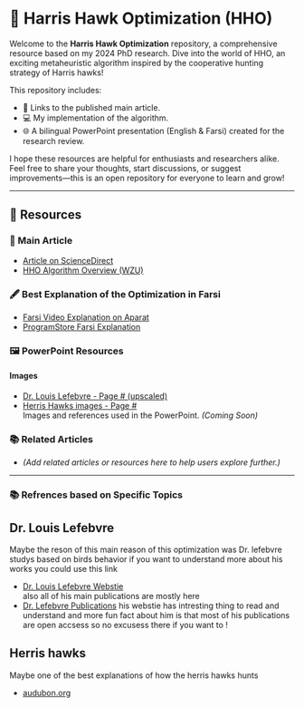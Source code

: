 # 🦅 Harris Hawk Optimization (HHO)  
Welcome to the **Harris Hawk Optimization** repository, a comprehensive resource based on my 2024 PhD research. Dive into the world of HHO, an exciting metaheuristic algorithm inspired by the cooperative hunting strategy of Harris hawks!  

This repository includes:  
- 📄 Links to the published main article.  
- 💻 My implementation of the algorithm.  
- 🌐 A bilingual PowerPoint presentation (English & Farsi) created for the research review.  

I hope these resources are helpful for enthusiasts and researchers alike. Feel free to share your thoughts, start discussions, or suggest improvements—this is an open repository for everyone to learn and grow!  

---

## 🚀 Resources  

### 🌟 Main Article  
- [Article on ScienceDirect](https://www.sciencedirect.com/science/article/abs/pii/S0167739X18313530?via%3Dihub)  
- [HHO Algorithm Overview (WZU)](https://mdm.wzu.edu.cn/HHO.html)  

### 🖋 Best Explanation of the Optimization in Farsi  
- [Farsi Video Explanation on Aparat](https://www.aparat.com/v/d175a8n)  
- [ProgramStore Farsi Explanation](https://programstore.ir/%D8%A7%D9%84%DA%AF%D9%88%D8%B1%DB%8C%D8%AA%D9%85-%D8%B4%D8%A7%D9%87%DB%8C%D9%86-%D9%87%D8%B1%DB%8C%D8%B3/)  

### 🖼 PowerPoint Resources  
#### Images
- [Dr. Louis Lefebvre - Page # (upscaled)](https://biology.mcgill.ca/faculty/lefebvre/index.html)  
- [Herris Hawks images - Page #](https://www.audubon.org/news/better-know-bird-how-harriss-hawks-hunt-wolves-bring-down-prey)  
Images and references used in the PowerPoint. *(Coming Soon)*  

### 📚 Related Articles  
- *(Add related articles or resources here to help users explore further.)*  

---
### 📚 Refrences based on Specific Topics

## Dr. Louis Lefebvre
 Maybe the reson of this main reason of this optimization was Dr. lefebvre studys based on birds behavior if you want to understand more about his works you could use this link
- [Dr. Louis Lefebvre Webstie](https://biology.mcgill.ca/faculty/lefebvre/)  
 also all of his main publications are mostly here
- [Dr. Lefebvre Publications](https://biology.mcgill.ca/faculty/lefebvre/publications.html) 
his webstie has intresting thing to read and understand and more fun fact about him is that most of his publications are open accsess so no excusess there if you want to !
     
## Herris hawks
Maybe one of the best explanations of how the herris hawks hunts
- [audubon.org](https://www.audubon.org/news/better-know-bird-how-harriss-hawks-hunt-wolves-bring-down-prey)  

<!-- 
## 🛠 How to Level Up Your Repository  

1. **Add a Demo or Visualization:**  
   Include a simple demo (e.g., an interactive notebook or web app) showcasing how HHO works with visualizations of its optimization process.

2. **Improve Documentation:**  
   - Use badges for quick information (e.g., project status, license, programming language).  
   - Add a **Getting Started** section with steps to run your implementation.  

3. **Provide Code Examples:**  
   Include step-by-step usage examples for your HHO implementation to make it beginner-friendly.  

4. **Create a Wiki:**  
   Expand content into a GitHub Wiki with detailed sections like "HHO Applications," "Algorithm Variants," and "Performance Comparisons."  

5. **Engage with the Community:**  
   Add a **Contributing.md** file to encourage contributions. Create an "Issues" section for suggestions, questions, or bug reports.

6. **Add Visual Content:**  
   Use diagrams, flowcharts, or animations to explain the HHO process and its inspiration. Tools like [Excalidraw](https://excalidraw.com/) or [DALL·E](https://openai.com/dall-e) can help.

7. **Link Code to Research:**  
   -->
